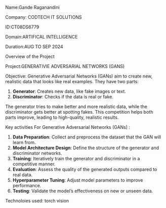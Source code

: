 Name:Gande Raganandini 

Company: CODTECH IT SOLUTIONS 

ID:CT08DS6779

Domain:ARTIFICAL INTELLIGENCE

Duration:AUG TO SEP 2024

Overview of the Project 

Project:GENERATIVIE ADVERSARIAL NETWORKS (GANS)

Objective:
Generative Adversarial Networks (GANs) aim to create new, realistic data that looks like real examples. They have two parts:

1. **Generator**: Creates new data, like fake images or text.
2. **Discriminator**: Checks if the data is real or fake.

The generator tries to make better and more realistic data, while the discriminator gets better at spotting fakes. This competition helps both parts improve, leading to high-quality, realistic results.

Key activities For Generative Adversarial Networks (GANs) :
1. **Data Preparation**: Collect and preprocess the dataset that the GAN will learn from.
2. **Model Architecture Design**: Define the structure of the generator and discriminator networks.
3. **Training**: Iteratively train the generator and discriminator in a competitive manner.
4. **Evaluation**: Assess the quality of the generated outputs compared to real data.
5. **Hyperparameter Tuning**: Adjust model parameters to improve performance.
6. **Testing**: Validate the model’s effectiveness on new or unseen data.

Technoloies used:
torch vision 

